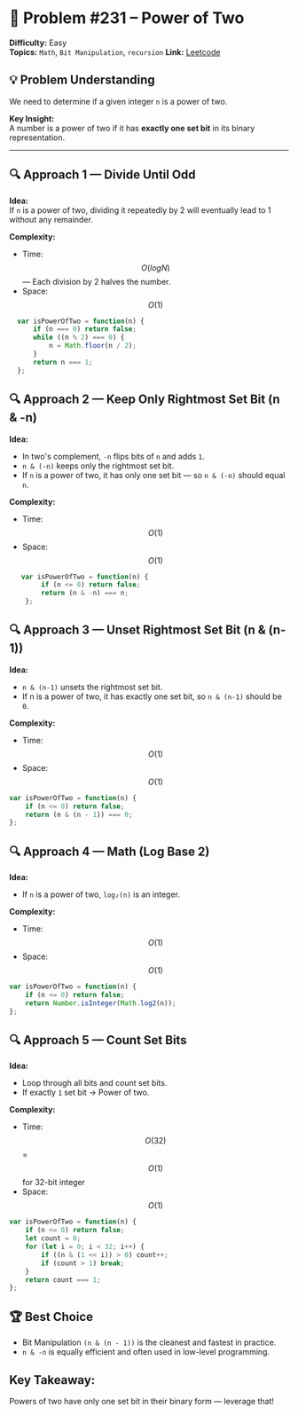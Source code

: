 # 🧩 Problem #231 – Power of Two

**Difficulty:** Easy   
**Topics:**  `Math`, `Bit Manipulation`, `recursion` 
**Link:** [Leetcode](https://leetcode.com/problems/power-of-two/description/) 

## 💡 Problem Understanding
We need to determine if a given integer `n` is a power of two.

**Key Insight:**  
A number is a power of two if it has **exactly one set bit** in its binary representation.

---

## 🔍 Approach 1 — Divide Until Odd  
**Idea:**  
If `n` is a power of two, dividing it repeatedly by 2 will eventually lead to 1 without any remainder.  

**Complexity:**  
- Time: $$O(logN)$$ — Each division by 2 halves the number.  
- Space: $$O(1)$$  

```javascript []
  var isPowerOfTwo = function(n) {
      if (n === 0) return false;
      while ((n % 2) === 0) {
          n = Math.floor(n / 2);
      }
      return n === 1;
  };
```

## 🔍 Approach 2 — Keep Only Rightmost Set Bit (n & -n) 
**Idea:**

- In two's complement, `-n` flips bits of `n` and adds `1`.
- `n & (-n)` keeps only the rightmost set bit.
- If `n` is a power of two, it has only one set bit — so `n & (-n)` should equal `n`.

**Complexity:**
- Time: $$O(1)$$
- Space: $$O(1)$$

```javascript []
   var isPowerOfTwo = function(n) {
        if (n <= 0) return false;
        return (n & -n) === n;
    };
```

## 🔍 Approach 3 — Unset Rightmost Set Bit (n & (n-1))
**Idea:**

- `n & (n-1)` unsets the rightmost set bit.
- If n is a power of two, it has exactly one set bit, so `n & (n-1)` should be `0`.

**Complexity:**
- Time: $$O(1)$$
- Space: $$O(1)$$

```javascript []
var isPowerOfTwo = function(n) {
    if (n <= 0) return false;
    return (n & (n - 1)) === 0;
};
```

## 🔍 Approach 4 — Math (Log Base 2)
**Idea:**

- If `n` is a power of two, `log₂(n)` is an integer.

**Complexity:**
- Time: $$O(1)$$
- Space: $$O(1)$$

```javascript []
var isPowerOfTwo = function(n) {
    if (n <= 0) return false;
    return Number.isInteger(Math.log2(n));
};
```

## 🔍 Approach 5 — Count Set Bits
**Idea:**

- Loop through all bits and count set bits.
- If exactly `1` set bit → Power of two.

**Complexity:**
- Time: $$O(32)$$ = $$O(1)$$ for 32-bit integer
- Space: $$O(1)$$

```javascript []
var isPowerOfTwo = function(n) {
    if (n <= 0) return false;
    let count = 0;
    for (let i = 0; i < 32; i++) { 
        if ((n & (1 << i)) > 0) count++;
        if (count > 1) break;
    }
    return count === 1;
};
```

## 🏆 Best Choice
- Bit Manipulation `(n & (n - 1))` is the cleanest and fastest in practice.
- `n & -n` is equally efficient and often used in low-level programming.

## Key Takeaway:

Powers of two have only one set bit in their binary form — leverage that!
